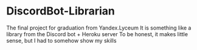 # DiscordBot-Librarian
The final project for graduation from Yandex.Lyceum
It is something like a library from the Discord bot + Heroku server
To be honest, it makes little sense, but I had to somehow show my skills
